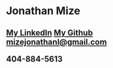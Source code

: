 <HTML>
  <head>
    <h1>Jonathan Mize</h1>
    <h2>
    <a href = "https://www.linkedin.com/in/jonathan-mize-4212b7302">My LinkedIn</a>
    <a href = "https://www.github.com/JonMize">My Github</a>
    <a href= "mailto:mizejonathanl@gmail.com">mizejonathanl@gmail.com</a>
    <p>404-884-5613</p>
    </h2>
  </head>
  <body>
    
  </body>
</HTML>
